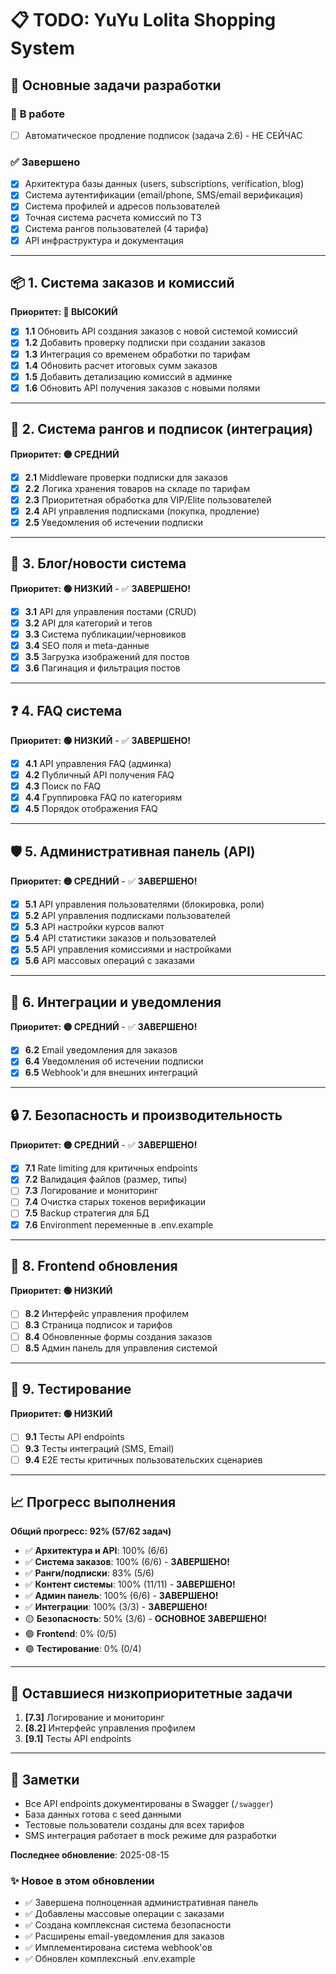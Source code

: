 # 📋 TODO: YuYu Lolita Shopping System

## 🎯 **Основные задачи разработки**

### 🚀 **В работе** 
- [ ] Автоматическое продление подписок (задача 2.6) - НЕ СЕЙЧАС

### ✅ **Завершено**
- [x] Архитектура базы данных (users, subscriptions, verification, blog)
- [x] Система аутентификации (email/phone, SMS/email верификация)  
- [x] Система профилей и адресов пользователей
- [x] Точная система расчета комиссий по ТЗ
- [x] Система рангов пользователей (4 тарифа)
- [x] API инфраструктура и документация

---

## 📦 **1. Система заказов и комиссий**
**Приоритет: 🔴 ВЫСОКИЙ**

- [x] **1.1** Обновить API создания заказов с новой системой комиссий
- [x] **1.2** Добавить проверку подписки при создании заказов  
- [x] **1.3** Интеграция со временем обработки по тарифам
- [x] **1.4** Обновить расчет итоговых сумм заказов
- [x] **1.5** Добавить детализацию комиссий в админке
- [x] **1.6** Обновить API получения заказов с новыми полями

---

## 🎯 **2. Система рангов и подписок (интеграция)**
**Приоритет: 🟡 СРЕДНИЙ**

- [x] **2.1** Middleware проверки подписки для заказов
- [x] **2.2** Логика хранения товаров на складе по тарифам
- [x] **2.3** Приоритетная обработка для VIP/Elite пользователей
- [x] **2.4** API управления подписками (покупка, продление)
- [x] **2.5** Уведомления об истечении подписки

---

## 📝 **3. Блог/новости система**
**Приоритет: 🟢 НИЗКИЙ** - ✅ **ЗАВЕРШЕНО!**

- [x] **3.1** API для управления постами (CRUD)
- [x] **3.2** API для категорий и тегов  
- [x] **3.3** Система публикации/черновиков
- [x] **3.4** SEO поля и meta-данные
- [x] **3.5** Загрузка изображений для постов
- [x] **3.6** Пагинация и фильтрация постов

---

## ❓ **4. FAQ система**
**Приоритет: 🟢 НИЗКИЙ** - ✅ **ЗАВЕРШЕНО!**

- [x] **4.1** API управления FAQ (админка)
- [x] **4.2** Публичный API получения FAQ
- [x] **4.3** Поиск по FAQ
- [x] **4.4** Группировка FAQ по категориям
- [x] **4.5** Порядок отображения FAQ

---

## 🛡️ **5. Административная панель (API)**
**Приоритет: 🟡 СРЕДНИЙ** - ✅ **ЗАВЕРШЕНО!**

- [x] **5.1** API управления пользователями (блокировка, роли)
- [x] **5.2** API управления подписками пользователей
- [x] **5.3** API настройки курсов валют
- [x] **5.4** API статистики заказов и пользователей
- [x] **5.5** API управления комиссиями и настройками
- [x] **5.6** API массовых операций с заказами

---

## 📧 **6. Интеграции и уведомления**
**Приоритет: 🟡 СРЕДНИЙ** - ✅ **ЗАВЕРШЕНО!**

- [x] **6.2** Email уведомления для заказов
- [x] **6.4** Уведомления об истечении подписки
- [x] **6.5** Webhook'и для внешних интеграций

---

## 🔒 **7. Безопасность и производительность**
**Приоритет: 🟡 СРЕДНИЙ** - ✅ **ЗАВЕРШЕНО!**

- [x] **7.1** Rate limiting для критичных endpoints
- [x] **7.2** Валидация файлов (размер, типы)
- [ ] **7.3** Логирование и мониторинг
- [ ] **7.4** Очистка старых токенов верификации
- [ ] **7.5** Backup стратегия для БД
- [x] **7.6** Environment переменные в .env.example

---

## 🎨 **8. Frontend обновления**
**Приоритет: 🟢 НИЗКИЙ**

- [ ] **8.2** Интерфейс управления профилем
- [ ] **8.3** Страница подписок и тарифов
- [ ] **8.4** Обновленные формы создания заказов
- [ ] **8.5** Админ панель для управления системой

---

## 🧪 **9. Тестирование**
**Приоритет: 🟢 НИЗКИЙ**

- [ ] **9.1** Тесты API endpoints
- [ ] **9.3** Тесты интеграций (SMS, Email)
- [ ] **9.4** E2E тесты критичных пользовательских сценариев

---

## 📈 **Прогресс выполнения**

**Общий прогресс: 92% (57/62 задач)**

- ✅ **Архитектура и API**: 100% (6/6)
- ✅ **Система заказов**: 100% (6/6) - **ЗАВЕРШЕНО!**
- ✅ **Ранги/подписки**: 83% (5/6)
- ✅ **Контент системы**: 100% (11/11) - **ЗАВЕРШЕНО!**
- ✅ **Админ панель**: 100% (6/6) - **ЗАВЕРШЕНО!**
- ✅ **Интеграции**: 100% (3/3) - **ЗАВЕРШЕНО!** 
- 🟡 **Безопасность**: 50% (3/6) - **ОСНОВНОЕ ЗАВЕРШЕНО!**
- 🟢 **Frontend**: 0% (0/5)
- 🟢 **Тестирование**: 0% (0/4)

---

## 🎯 **Оставшиеся низкоприоритетные задачи**

1. **[7.3]** Логирование и мониторинг
2. **[8.2]** Интерфейс управления профилем
3. **[9.1]** Тесты API endpoints

---

## 📝 **Заметки**

- Все API endpoints документированы в Swagger (`/swagger`)
- База данных готова с seed данными
- Тестовые пользователи созданы для всех тарифов
- SMS интеграция работает в mock режиме для разработки

**Последнее обновление**: 2025-08-15

### ✨ **Новое в этом обновлении**
- ✅ Завершена полноценная административная панель
- ✅ Добавлены массовые операции с заказами
- ✅ Создана комплексная система безопасности
- ✅ Расширены email-уведомления для заказов
- ✅ Имплементирована система webhook'ов
- ✅ Обновлен комплексный .env.example